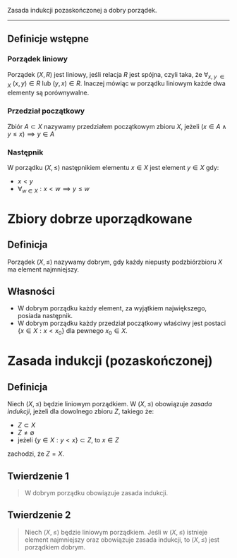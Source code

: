 Zasada indukcji pozaskończonej a dobry porządek.

---

## Definicje wstępne

### Porządek liniowy

Porządek $(X, R)$ jest liniowy, jeśli relacja $R$ jest spójna, czyli taka, że $\forall_{x,\ y\ \in X}\ (x, y) \in R \text{ lub } (y,x) \in R$. Inaczej mówiąc w porządku liniowym każde dwa elementy są porównywalne.

### Przedział początkowy

Zbiór $A \subset  X$ nazywamy przedziałem początkowym zbioru $X$, jeżeli $(x \in A \land y \le x) \implies y \in A$

### Następnik

W porządku $(X, \le)$ następnikiem elementu $x \in X$ jest element $y \in X$ gdy:
* $x < y$
* $\forall_{w \in X}: x < w \implies y \le w$

# Zbiory dobrze uporządkowane

## Definicja

Porządek $(X, \le)$ nazywamy dobrym, gdy każdy niepusty podzbiórzbioru $X$ ma element najmniejszy.

## Własności
* W dobrym porządku każdy element, za wyjątkiem największego, posiada następnik.
* W dobrym porządku każdy przedział początkowy właściwy jest postaci $\{x \in X: x < x_0\}$ dla pewnego $x_0 \in X$.

# Zasada indukcji (pozaskończonej)
## Definicja
Niech $(X, \le)$ będzie liniowym porządkiem. W $(X, \le)$ obowiązuje *zasada indukcji*, jeżeli dla dowolnego zbioru $Z$, takiego że:

* $Z \subset X$
* $Z \neq \emptyset$
* jeżeli $\{y \in X: y < x\} \subset Z$, to $x \in Z$

zachodzi, że $Z = X$.

## Twierdzenie 1

> W dobrym porządku obowiązuje zasada indukcji.

## Twierdzenie 2

>Niech $(X, \le)$ będzie liniowym porządkiem. Jeśli w $(X, \le)$ istnieje element najmniejszy oraz obowiązuje zasada indukcji, to $(X, \le)$ jest porządkiem dobrym.

